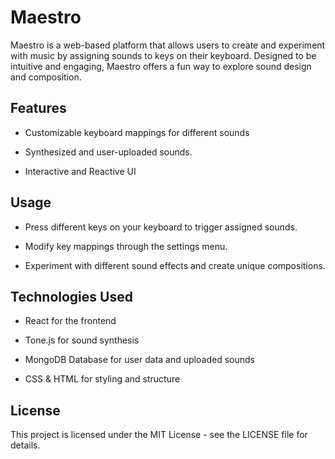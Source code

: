 # Maestro

Maestro is a web-based platform that allows users to create and experiment with music by assigning sounds to keys on their keyboard. Designed to be intuitive and engaging, Maestro offers a fun way to explore sound design and composition.

## Features

- Customizable keyboard mappings for different sounds

- Synthesized and user-uploaded sounds.

- Interactive and Reactive UI

## Usage

- Press different keys on your keyboard to trigger assigned sounds.

- Modify key mappings through the settings menu.

- Experiment with different sound effects and create unique compositions.

## Technologies Used

- React for the frontend

- Tone.js for sound synthesis

- MongoDB Database for user data and uploaded sounds

- CSS & HTML for styling and structure

## License

This project is licensed under the MIT License - see the LICENSE file for details.
